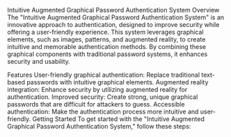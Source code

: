 Intuitive Augmented Graphical Password Authentication System
Overview
The "Intuitive Augmented Graphical Password Authentication System" is an innovative approach to authentication, designed to improve security while offering a user-friendly experience. This system leverages graphical elements, such as images, patterns, and augmented reality, to create intuitive and memorable authentication methods. By combining these graphical components with traditional password systems, it enhances security and usability.

Features
User-friendly graphical authentication: Replace traditional text-based passwords with intuitive graphical elements.
Augmented reality integration: Enhance security by utilizing augmented reality for authentication.
Improved security: Create strong, unique graphical passwords that are difficult for attackers to guess.
Accessible authentication: Make the authentication process more intuitive and user-friendly.
Getting Started
To get started with the "Intuitive Augmented Graphical Password Authentication System," follow these steps:







